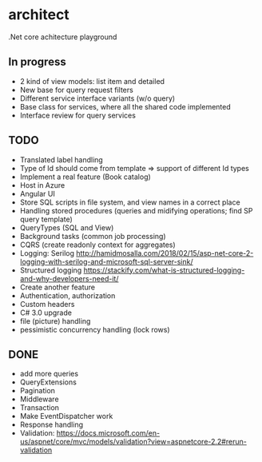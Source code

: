# architect
.Net core achitecture playground

## In progress

* 2 kind of view models: list item and detailed
* New base for query request filters
* Different service interface variants (w/o query)
* Base class for services, where all the shared code implemented
* Interface review for query services

## TODO

* Translated label handling
* Type of Id should come from template => support of different Id types
* Implement a real feature (Book catalog)
* Host in Azure
* Angular UI
* Store SQL scripts in file system, and view names in a correct place
* Handling stored procedures (queries and midifying operations; find SP query template)
* QueryTypes (SQL and View)
* Background tasks (common job processing)
* CQRS (create readonly context for aggregates)
* Logging: Serilog http://hamidmosalla.com/2018/02/15/asp-net-core-2-logging-with-serilog-and-microsoft-sql-server-sink/ 
* Structured logging https://stackify.com/what-is-structured-logging-and-why-developers-need-it/
* Create another feature
* Authentication, authorization
* Custom headers
* C# 3.0 upgrade
* file (picture) handling
* pessimistic concurrency handling (lock rows)

## DONE

* add more queries
* QueryExtensions
* Pagination
* Middleware
* Transaction
* Make EventDispatcher work
* Response handling
* Validation: https://docs.microsoft.com/en-us/aspnet/core/mvc/models/validation?view=aspnetcore-2.2#rerun-validation
